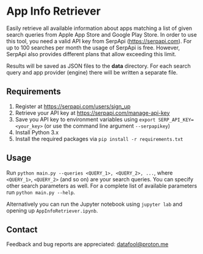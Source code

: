 # App Info Retriever
Easily retrieve all available information about apps matching a list of given search queries from Apple App Store and 
Google Play Store. In order to use this tool, you need a valid API key from SerpApi (https://serpapi.com). For up to 
100 searches per month the usage of SerpApi is free. However, SerpApi also provides different plans that allow
exceeding this limit.

Results will be saved as JSON files to the **data** directory. For each search query and app provider (engine) there 
will be written a separate file.

## Requirements
1. Register at https://serpapi.com/users/sign_up
2. Retrieve your API key at https://serpapi.com/manage-api-key
3. Save you API key to environment variables using  `export SERP_API_KEY=<your_key>` (or use the command line argument 
`--serpapikey`)
4. Install Python 3.x
5. Install the required packages via `pip install -r requirements.txt`

## Usage
Run `python main.py --queries <QUERY_1>, <QUERY_2>, ...`, where  `<QUERY_1>`, `<QUERY_2>` (and so on) are your search 
queries. You can specify other search parameters as well. For a complete list of available parameters run 
`python main.py --help`.

Alternatively you can run the Jupyter notebook using `jupyter lab` and opening up `AppInfoRetriever.ipynb`. 

## Contact
Feedback and bug reports are appreciated: datafool@proton.me
